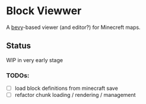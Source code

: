 # Block Viewwer

A [bevy](https://bevy.org/)-based viewer (and editor?) for Minecreft maps.

## Status

WIP in very early stage

### TODOs:

- [ ] load block definitions from minecraft save
- [ ] refactor chunk loading / rendering / management
